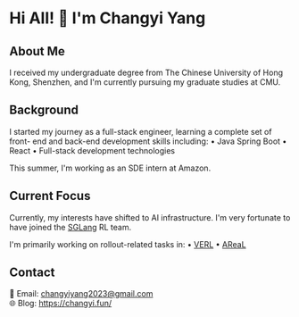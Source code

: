 # Hi All! 👋 I'm Changyi Yang

## About Me
I received my undergraduate degree from The Chinese University of Hong Kong, 
Shenzhen, and I'm currently pursuing my graduate studies at CMU.

## Background
I started my journey as a full-stack engineer, learning a complete set of front-
end and back-end development skills including:
• Java Spring Boot
• React
• Full-stack development technologies

This summer, I'm working as an SDE intern at Amazon.

## Current Focus
Currently, my interests have shifted to AI infrastructure. I'm very fortunate to 
have joined the [SGLang](https://github.com/sgl-project/sglang) RL team. 

I'm primarily working on rollout-related tasks in:
• [VERL](https://github.com/volcengine/verl)
• [AReaL](https://github.com/inclusionAI/AReaL)

## Contact
📧 Email: changyiyang2023@gmail.com  
🌐 Blog: https://changyi.fun/

